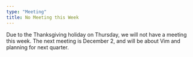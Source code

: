```yaml
---
type: "Meeting"
title: No Meeting this Week
---
```

Due to the Thanksgiving holiday on Thursday, we will not have a meeting this week. The next meeting is December 2, and will be about Vim and planning for next quarter.
